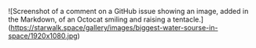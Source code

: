 ![Screenshot of a comment on a GitHub issue showing an image, added in the Markdown, of an Octocat smiling and raising a tentacle.]
(https://starwalk.space/gallery/images/biggest-water-sourse-in-space/1920x1080.jpg)
